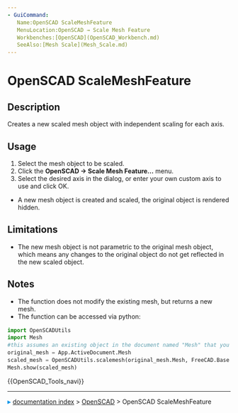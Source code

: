 ```yaml
---
- GuiCommand:
   Name:OpenSCAD ScaleMeshFeature
   MenuLocation:OpenSCAD → Scale Mesh Feature
   Workbenches:[OpenSCAD](OpenSCAD_Workbench.md)
   SeeAlso:[Mesh Scale](Mesh_Scale.md)
---
```


# OpenSCAD ScaleMeshFeature

## Description

Creates a new scaled mesh object with independent scaling for each axis.

## Usage

1.  Select the mesh object to be scaled.
2.  Click the **OpenSCAD → Scale Mesh Feature...** menu.
3.  Select the desired axis in the dialog, or enter your own custom axis to use and click OK.

-   A new mesh object is created and scaled, the original object is rendered hidden.

## Limitations

-   The new mesh object is not parametric to the original mesh object, which means any changes to the original object do not get reflected in the new scaled object.

## Notes

-   The function does not modify the existing mesh, but returns a new mesh.
-   The function can be accessed via python:


```python
import OpenSCADUtils
import Mesh
#this assumes an existing object in the document named "Mesh" that you wish to scale
original_mesh = App.ActiveDocument.Mesh
scaled_mesh = OpenSCADUtils.scalemesh(original_mesh.Mesh, FreeCAD.Base.Vector(1,0,0))
Mesh.show(scaled_mesh)
```




 {{OpenSCAD_Tools_navi}}



---
![](images/Right_arrow.png) [documentation index](../README.md) > [OpenSCAD](OpenSCAD_Workbench.md) > OpenSCAD ScaleMeshFeature
